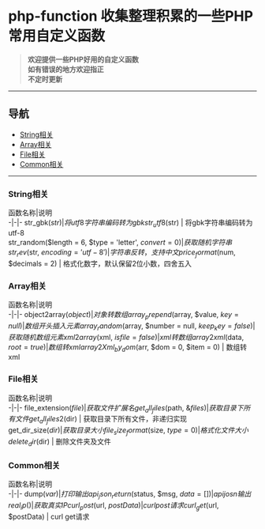 # php-function 收集整理积累的一些PHP常用自定义函数  
> **欢迎提供一些PHP好用的自定义函数**  
> **如有错误的地方欢迎指正**  
> **不定时更新**

***

## 导航
- [String相关](#String相关)
- [Array相关](#Array相关)
- [File相关](#File相关)
- [Common相关](#Common相关)

***

### String相关  

函数名称|说明  
-|-|-
str_gbk($str) | 将utf8字符串编码转为gbk  
str_utf8($str) | 将gbk字符串编码转为utf-8  
str_random($length = 6, $type = 'letter', $convert = 0) | 获取随机字符串  
str_rev($str, $encoding = 'utf-8') | 字符串反转，支持中文  
price_format($num, $decimals = 2) | 格式化数字，默认保留2位小数，四舍五入  


### Array相关  

函数名称|说明  
-|-|-
object2array($object) | 对象转数组  
array_prepend($array, $value, $key = null) | 数组开头插入元素  
array_random($array, $number = null, $keep_key = false) | 获取随机数组元素  
xml2array($xml, $isfile = false) | xml转数组  
array2xml($data, $root = true) | 数组转xml  
array2Xml_by_dom($arr, $dom = 0, $item = 0) |  数组转xml   


### File相关

函数名称|说明  
-|-|-
file_extension($file) | 获取文件扩展名  
get_all_files($path, &$files) | 获取目录下所有文件  
get_all_files2($dir) | 获取目录下所有文件，非递归实现  
get_dir_size($dir) | 获取目录大小  
file_size_format($size, $type = 0) | 格式化文件大小  
delete_dir($dir) | 删除文件夹及文件  


### Common相关

函数名称|说明  
-|-|-
dump($var) | 打印输出  
api_json_return($status, $msg, $data = []) | api josn输出  
real_ip() | 获取真实IP  
curl_post($url, $postData) | curl post请求  
curl_get($url, $postData) | curl get请求  








